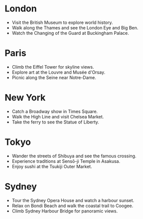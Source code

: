# London
- Visit the British Museum to explore world history.
- Walk along the Thames and see the London Eye and Big Ben.
- Watch the Changing of the Guard at Buckingham Palace.

# Paris
- Climb the Eiffel Tower for skyline views.
- Explore art at the Louvre and Musée d'Orsay.
- Picnic along the Seine near Notre-Dame.

# New York
- Catch a Broadway show in Times Square.
- Walk the High Line and visit Chelsea Market.
- Take the ferry to see the Statue of Liberty.

# Tokyo
- Wander the streets of Shibuya and see the famous crossing.
- Experience traditions at Sensō-ji Temple in Asakusa.
- Enjoy sushi at the Tsukiji Outer Market.

# Sydney
- Tour the Sydney Opera House and watch a harbour sunset.
- Relax on Bondi Beach and walk the coastal trail to Coogee.
- Climb Sydney Harbour Bridge for panoramic views.

